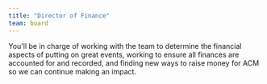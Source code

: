 ```yaml
---
title: "Director of Finance"
team: board
---
```

You'll be in charge of working with the team to determine the financial aspects of putting on great events, working to ensure all finances are accounted for and recorded, and finding new ways to raise money for ACM so we can continue making an impact.
